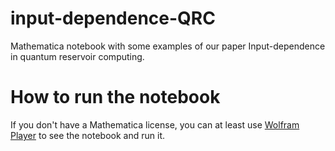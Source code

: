 # input-dependence-QRC
Mathematica notebook with some examples of our paper Input-dependence in quantum reservoir computing.

# How to run the notebook
If you don't have a Mathematica license, you can at least use [Wolfram Player](https://www.wolfram.com/player/) to see the notebook and run it. 

